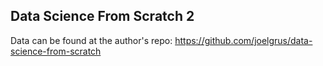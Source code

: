 ## Data Science From Scratch 2

Data can be found at the author's repo: https://github.com/joelgrus/data-science-from-scratch